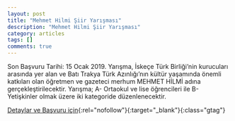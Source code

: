 ```yaml
---
layout: post
title: "Mehmet Hilmi Şiir Yarışması"
description: "Mehmet Hilmi Şiir Yarışması"
category: articles
tags: []
comments: true
---
```


Son Başvuru Tarihi: 15 Ocak 2019.
Yarışma, İskeçe Türk Birliği’nin kurucuları arasında yer alan ve Batı Trakya Türk Azınlığı’nın kültür yaşamında önemli katkıları olan öğretmen ve gazeteci merhum MEHMET HİLMİ adına gerçekleştirilecektir. Yarışma; A- Ortaokul ve lise öğrencileri ile B- Yetişkinler olmak üzere iki kategoride düzenlenecektir.

[Detaylar ve Başvuru için](https://www.burasibatitrakya.com/haberler/24651-iske%C3%A7e-t%C3%BCrk-birli%C4%9Fi-nden-%C5%9Fiir-yar%C4%B1%C5%9Fmas%C4%B1.html?utm_source=edebiyatyarismalari.com&utm_medium=affiliate&utm_campaign=cpc){:rel="nofollow"}{:target="_blank"}{:class="gtag"}